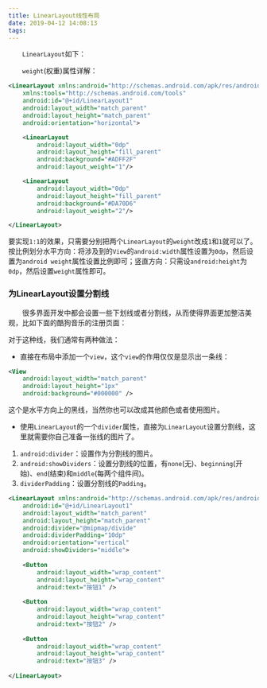 ```yaml
---
title: LinearLayout线性布局
date: 2019-04-12 14:08:13
tags:
---
```

&emsp;&emsp;`LinearLayout`如下：

&emsp;&emsp;`weight`(权重)属性详解：

``` xml
<LinearLayout xmlns:android="http://schemas.android.com/apk/res/android"
    xmlns:tools="http://schemas.android.com/tools"
    android:id="@+id/LinearLayout1"
    android:layout_width="match_parent"
    android:layout_height="match_parent"
    android:orientation="horizontal">  

    <LinearLayout
        android:layout_width="0dp"
        android:layout_height="fill_parent"
        android:background="#ADFF2F"
        android:layout_weight="1"/>

    <LinearLayout
        android:layout_width="0dp"
        android:layout_height="fill_parent"
        android:background="#DA70D6"
        android:layout_weight="2"/>

</LinearLayout>  
```

要实现`1:1`的效果，只需要分别把两个`LinearLayout`的`weight`改成`1`和`1`就可以了。按比例划分水平方向：将涉及到的`View`的`android:width`属性设置为`0dp`，然后设置为`android weight`属性设置比例即可；竖直方向：只需设`android:height`为`0dp`，然后设置`weight`属性即可。

### 为LinearLayout设置分割线

&emsp;&emsp;很多界面开发中都会设置一些下划线或者分割线，从而使得界面更加整洁美观，比如下面的酷狗音乐的注册页面：

对于这种线，我们通常有两种做法：

- 直接在布局中添加一个`view`，这个`view`的作用仅仅是显示出一条线：

``` xml
<View  
    android:layout_width="match_parent"  
    android:layout_height="1px"  
    android:background="#000000" />  
```

这个是水平方向上的黑线，当然你也可以改成其他颜色或者使用图片。

- 使用`LinearLayout`的一个`divider`属性，直接为`LinearLayout`设置分割线，这里就需要你自己准备一张线的图片了。

1. `android:divider`：设置作为分割线的图片。
2. `android:showDividers`：设置分割线的位置，有`none`(无)、`beginning`(开始)、`end`(结束)和`middle`(每两个组件间)。
3. `dividerPadding`：设置分割线的`Padding`。

``` xml
<LinearLayout xmlns:android="http://schemas.android.com/apk/res/android"
    android:id="@+id/LinearLayout1"
    android:layout_width="match_parent"
    android:layout_height="match_parent"
    android:divider="@mipmap/divide"
    android:dividerPadding="10dp"
    android:orientation="vertical"
    android:showDividers="middle">
​
    <Button
        android:layout_width="wrap_content"
        android:layout_height="wrap_content"
        android:text="按钮1" />
​
    <Button
        android:layout_width="wrap_content"
        android:layout_height="wrap_content"
        android:text="按钮2" />
​
    <Button
        android:layout_width="wrap_content"
        android:layout_height="wrap_content"
        android:text="按钮3" />
​
</LinearLayout>
```
